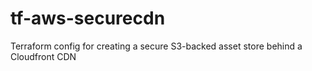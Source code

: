 # tf-aws-securecdn
 Terraform config for creating a secure S3-backed asset store behind a Cloudfront CDN
